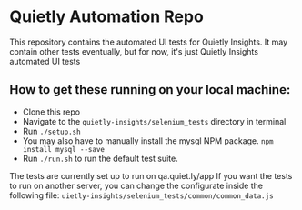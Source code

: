 Quietly Automation Repo
==========================

This repository contains the automated UI tests for Quietly Insights. It may contain other tests eventually, but for now, it's just Quietly Insights automated UI tests

How to get these running on your local machine:
------------------------
* Clone this repo
* Navigate to the `quietly-insights/selenium_tests` directory in terminal
* Run `./setup.sh`
* You may also have to manually install the mysql NPM package. `npm install mysql --save`
* Run `./run.sh` to run the default test suite.

The tests are currently set up to run on qa.quiet.ly/app
If you want the tests to run on another server, you can change the configurate inside the following file:
`uietly-insights/selenium_tests/common/common_data.js`


